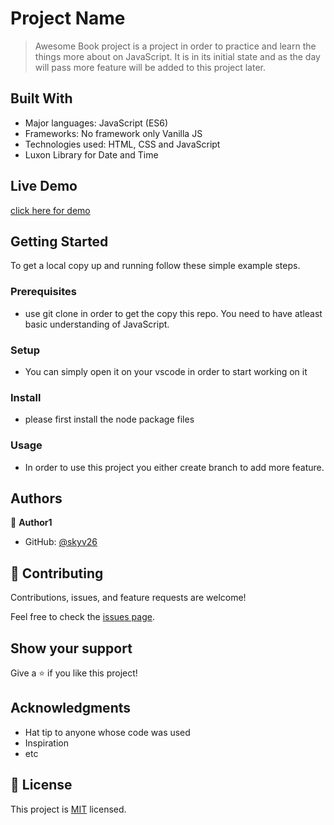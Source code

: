 
# Project Name

> Awesome Book project is a project in order to practice and learn the things more about on JavaScript. It is in its initial state and as the day will pass more feature will be added to this project later.


## Built With

- Major languages: JavaScript (ES6)
- Frameworks: No framework only Vanilla JS
- Technologies used: HTML, CSS and JavaScript
- Luxon Library for Date and Time

## Live Demo

[click here for demo](https://skyv26.github.io/awesome-book-modular-es6)


## Getting Started

To get a local copy up and running follow these simple example steps.

### Prerequisites

- use git clone in order to get the copy this repo. You need to have atleast basic understanding of JavaScript.

### Setup

- You can simply open it on your vscode in order to start working on it

### Install

- please first install the node package files

### Usage

- In order to use this project you either create branch to add more feature.

## Authors

👤 **Author1**

- GitHub: [@skyv26](https://github.com/skyv26)


## 🤝 Contributing

Contributions, issues, and feature requests are welcome!

Feel free to check the [issues page](../../issues/).

## Show your support

Give a ⭐️ if you like this project!

## Acknowledgments

- Hat tip to anyone whose code was used
- Inspiration
- etc

## 📝 License

This project is [MIT](./MIT.md) licensed.
